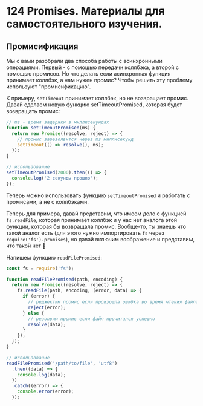 # 124 Promises. Материалы для самостоятельного изучения.

## Промисификация

Мы с вами разобрали два способа работы с асинхронными операциями. Первый - с помощью передачи коллбэка, а второй с помощью промисов. Но что делать если асинхронная функция принимает коллбэк, а нам нужен промис? Чтобы решить эту проблему используют "промисификацию".

К примеру, `setTimeout` принимает коллбэк, но не возвращает промис. Давай сделаем новую функцию setTimeoutPromised, которая будет возвращать промис:

```js
// ms - время задержки в миллисекундах
function setTimeoutPromised(ms) {
  return new Promise((resolve, reject) => {
    // промис зарезолвится через ms миллисекунд
    setTimeout(() => resolve(), ms);
  });
}

// использование
setTimeoutPromised(2000).then(() => {
  console.log('2 секунды прошло');
});
```

Теперь можно использовать функцию `setTimeoutPromised` и работать с промисами, а не с коллбэками.

Теперь для примера, давай представим, что имеем дело с функцией `fs.readFile`, которая принимает коллбэк и у нас нет аналога этой функции, которая бы возвращала промис. Вообще-то, ты знаешь что такой аналог есть (для этого нужно импортировать `fs` через `require('fs').promises`), но давай включим воображение и представим, что такой нет 🙂

Напишем функцию `readFilePromised`:

```js
const fs = require('fs');

function readFilePromised(path, encoding) {
  return new Promise((resolve, reject) => {
    fs.readFile(path, encoding, (error, data) => {
      if (error) {
        // реджектим промис если произошла ошибка во время чтения файла
        reject(error);
      } else {
        // резолвим промис если файл прочитался успешно
        resolve(data);
      }
    });
  });
}

// использование
readFilePromised('/path/to/file', 'utf8')
  .then((data) => {
    console.log(data);
  })
  .catch((error) => {
    console.error(error);
  });
```
